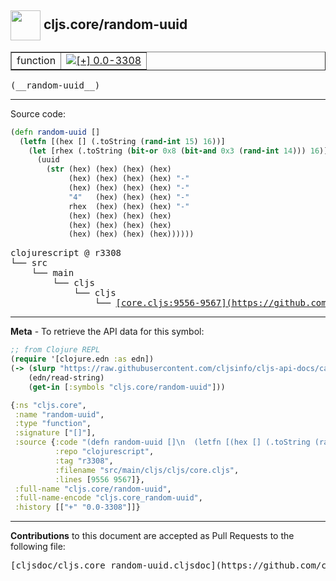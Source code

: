 ## <img width="48px" valign="middle" src="http://i.imgur.com/Hi20huC.png"> cljs.core/random-uuid

 <table border="1">
<tr>

<td>function</td>
<td><a href="https://github.com/cljsinfo/cljs-api-docs/tree/0.0-3308"><img valign="middle" alt="[+] 0.0-3308" src="https://img.shields.io/badge/+-0.0--3308-lightgrey.svg"></a> </td>
</tr>
</table>

 <samp>
(__random-uuid__)<br>
</samp>

---





Source code:

```clj
(defn random-uuid []
  (letfn [(hex [] (.toString (rand-int 15) 16))]
    (let [rhex (.toString (bit-or 0x8 (bit-and 0x3 (rand-int 14))) 16)]
      (uuid
        (str (hex) (hex) (hex) (hex)
             (hex) (hex) (hex) (hex) "-"
             (hex) (hex) (hex) (hex) "-"
             "4"   (hex) (hex) (hex) "-"
             rhex  (hex) (hex) (hex) "-"
             (hex) (hex) (hex) (hex)
             (hex) (hex) (hex) (hex)
             (hex) (hex) (hex) (hex))))))
```

 <pre>
clojurescript @ r3308
└── src
    └── main
        └── cljs
            └── cljs
                └── <ins>[core.cljs:9556-9567](https://github.com/clojure/clojurescript/blob/r3308/src/main/cljs/cljs/core.cljs#L9556-L9567)</ins>
</pre>


---

__Meta__ - To retrieve the API data for this symbol:

```clj
;; from Clojure REPL
(require '[clojure.edn :as edn])
(-> (slurp "https://raw.githubusercontent.com/cljsinfo/cljs-api-docs/catalog/cljs-api.edn")
    (edn/read-string)
    (get-in [:symbols "cljs.core/random-uuid"]))
```

```clj
{:ns "cljs.core",
 :name "random-uuid",
 :type "function",
 :signature ["[]"],
 :source {:code "(defn random-uuid []\n  (letfn [(hex [] (.toString (rand-int 15) 16))]\n    (let [rhex (.toString (bit-or 0x8 (bit-and 0x3 (rand-int 14))) 16)]\n      (uuid\n        (str (hex) (hex) (hex) (hex)\n             (hex) (hex) (hex) (hex) \"-\"\n             (hex) (hex) (hex) (hex) \"-\"\n             \"4\"   (hex) (hex) (hex) \"-\"\n             rhex  (hex) (hex) (hex) \"-\"\n             (hex) (hex) (hex) (hex)\n             (hex) (hex) (hex) (hex)\n             (hex) (hex) (hex) (hex))))))",
          :repo "clojurescript",
          :tag "r3308",
          :filename "src/main/cljs/cljs/core.cljs",
          :lines [9556 9567]},
 :full-name "cljs.core/random-uuid",
 :full-name-encode "cljs.core_random-uuid",
 :history [["+" "0.0-3308"]]}

```

---

__Contributions__ to this document are accepted as Pull Requests to the following file:

 <pre>
[cljsdoc/cljs.core_random-uuid.cljsdoc](https://github.com/cljsinfo/cljs-api-docs/blob/master/cljsdoc/cljs.core_random-uuid.cljsdoc)
</pre>

